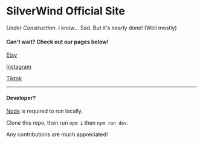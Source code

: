 # SilverWind Official Site

_Under Construction_. I know... Sad. But it's nearly done! (Well mostly)

#### Can't wait? Check out our pages below!

[Etsy](https://www.etsy.com/shop/SSilverWind)

[Instagram](https://www.instagram.com/silverwinds/)

[Tiktok](https://www.tiktok.com/@silver.winds)

---

#### Developer?

[Node](https://nodejs.org/en/) is required to run locally.

Clone this repo, then run `npm i` then `npm run dev`.

Any contributions are much appreciated!
